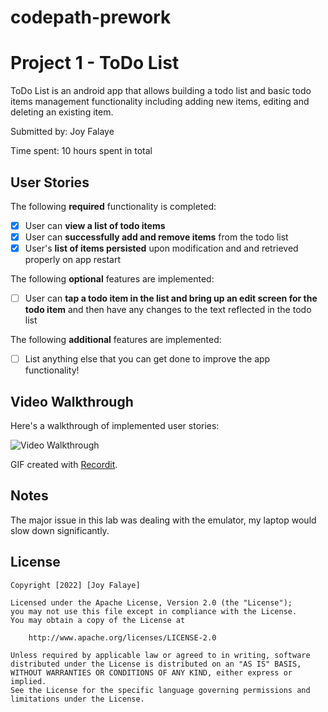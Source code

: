 # codepath-prework

# Project 1 - ToDo List

ToDo List is an android app that allows building a todo list and basic todo items management functionality including adding new items, editing and deleting an existing item.

Submitted by: Joy Falaye

Time spent: 10 hours spent in total

## User Stories

The following **required** functionality is completed:

* [x] User can **view a list of todo items**
* [x] User can **successfully add and remove items** from the todo list
* [x] User's **list of items persisted** upon modification and and retrieved properly on app restart

The following **optional** features are implemented:

* [ ] User can **tap a todo item in the list and bring up an edit screen for the todo item** and then have any changes to the text reflected in the todo list

The following **additional** features are implemented:

* [ ] List anything else that you can get done to improve the app functionality!

## Video Walkthrough

Here's a walkthrough of implemented user stories:

<img src='http://g.recordit.co/GeG15VlpnW.gif' title='Video Walkthrough' width='' alt='Video Walkthrough' />

GIF created with [Recordit](http://www.recordit.co).

## Notes

The major issue in this lab was dealing with the emulator, my laptop would slow down significantly.

## License

    Copyright [2022] [Joy Falaye]

    Licensed under the Apache License, Version 2.0 (the "License");
    you may not use this file except in compliance with the License.
    You may obtain a copy of the License at

        http://www.apache.org/licenses/LICENSE-2.0

    Unless required by applicable law or agreed to in writing, software
    distributed under the License is distributed on an "AS IS" BASIS,
    WITHOUT WARRANTIES OR CONDITIONS OF ANY KIND, either express or implied.
    See the License for the specific language governing permissions and
    limitations under the License.
